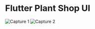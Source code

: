 # Flutter Plant Shop UI

![Capture 1](https://user-images.githubusercontent.com/37796466/113430817-06841980-9405-11eb-8ef4-fa0e910babcd.PNG)
![Capture 2](https://user-images.githubusercontent.com/37796466/113430810-02f09280-9405-11eb-98e2-99c9d8feaa4a.PNG)

